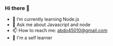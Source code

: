 ### Hi there 👋


- 🌱 I’m currently learning Node.js 
- 💬 Ask me about Javascript and node
- 📫 How to reach me: abdo45010@gmail.com
- 🤞 I'm a self learner


